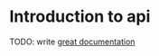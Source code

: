 # Introduction to api

TODO: write [great documentation](http://jacobian.org/writing/what-to-write/)
